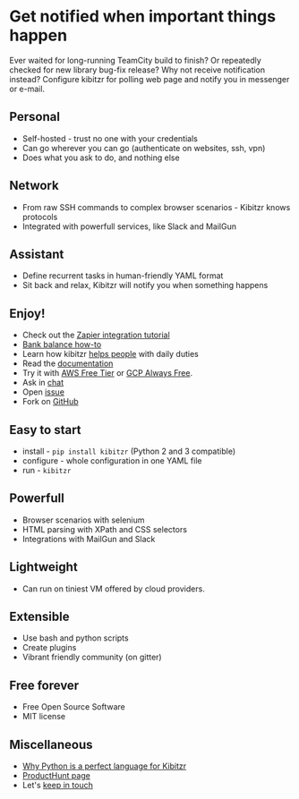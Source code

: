 # Get notified when important things happen

Ever waited for long-running TeamCity build to finish?
Or repeatedly checked for new library bug-fix release?
Why not receive notification instead?
Configure kibitzr for polling web page and notify you in messenger or e-mail.

## Personal
* Self-hosted - trust no one with your credentials
* Can go wherever you can go (authenticate on websites, ssh, vpn)
* Does what you ask to do, and nothing else

## Network
* From raw SSH commands to complex browser scenarios - Kibitzr knows protocols
* Integrated with powerfull services, like Slack and MailGun

## Assistant
* Define recurrent tasks in human-friendly YAML format
* Sit back and relax, Kibitzr will notify you when something happens

## Enjoy!
* Check out the [Zapier integration tutorial](zapier-how-to.html)
* [Bank balance how-to](https://peterdemin.github.io/kibitzr-banks.html)
* Learn how kibitzr [helps people](https://kibitzr.readthedocs.io/en/latest/recipes.html) with daily duties
* Read the [documentation](https://kibitzr.readthedocs.org)
* Try it with [AWS Free Tier](https://kibitzr.readthedocs.io/en/latest/aws.html) or [GCP Always Free](https://kibitzr.readthedocs.io/en/latest/gcp.html).
* Ask in [chat](https://gitter.im/kibitzr/Lobby)
* Open [issue](https://github.com/kibitzr/kibitzr/issues/)
* Fork on [GitHub](https://github.com/kibitzr/kibitzr)

## Easy to start
* install - `pip install kibitzr` (Python 2 and 3 compatible)
* configure - whole configuration in one YAML file
* run - `kibitzr`

## Powerfull
* Browser scenarios with selenium
* HTML parsing with XPath and CSS selectors
* Integrations with MailGun and Slack

## Lightweight
* Can run on tiniest VM offered by cloud providers.

## Extensible
* Use bash and python scripts
* Create plugins
* Vibrant friendly community (on gitter)

## Free forever
* Free Open Source Software
* MIT license

## Miscellaneous
* [Why Python is a perfect language for Kibitzr](why-python.html)
* [ProductHunt page](https://www.producthunt.com/posts/kibitzr)
* Let's [keep in touch](mailto:kibitzrrr@gmail.com)
